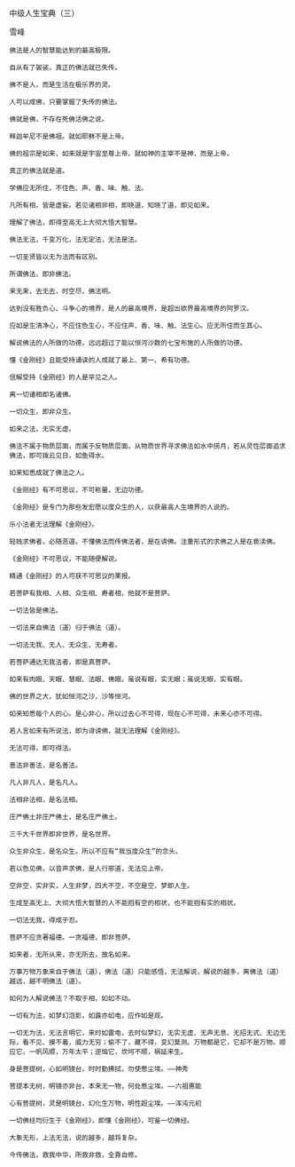 中级人生宝典（三）

雪峰


    佛法是人的智慧能达到的最高极限。

    自从有了袈裟，真正的佛法就已失传。

    佛不是人，而是生活在极乐界的灵。

    人可以成佛，只要掌握了失传的佛法。

    佛就是佛，不存在死佛活佛之说。

    释迦牟尼不是佛祖。就如耶稣不是上帝。

    佛的祖宗是如来，如来就是宇宙至尊上帝。就如神的主宰不是神，而是上帝。

    真正的佛法就是道。

    学佛应无所住，不住色、声、香、味、触、法。

    凡所有相，皆是虚妄。若见诸相非相，即晓道，知晓了道，即见如来。

    理解了佛法，即得至高无上大彻大悟大智慧。

    佛法无法，千变万化，法无定法，无法是法。

    一切圣贤皆以无为法而有区别。

    所谓佛法，即非佛法。

    来无来，去无去，时空尽，佛法明。

    达到没有胜负心、斗争心的境界，是人的最高境界，是超出欲界最高境界的阿罗汉。

    应如是生清净心，不应住色生心，不应住声、香、味、触、法生心。应无所住而生其心。

    解说佛法的人所做的功德，远远超过了能以恒河沙数的七宝布施的人所做的功德。

    懂《金刚经》且能受持诵读的人成就了最上、第一、希有功德。

    信解受持《金刚经》的人是罕见之人。

    离一切诸相即名诸佛。

    一切众生，即非众生。

    如来之法，无实无虚。

    佛法不属于物质层面，而属于反物质层面，从物质世界寻求佛法如水中捞月，若从灵性层面追求佛法，即可拨云见日，如鱼得水。

    如来知悉成就了佛法之人。

    《金刚经》有不可思议，不可称量，无边功德。

    《金刚经》是专门为那些发宏愿以度众生的人，以获最高人生境界的人说的。

    乐小法者无法理解《金刚经》。

    轻贱求佛者，必随恶道。不懂佛法而传佛法者，是在谤佛。注重形式的求佛之人是在亵渎佛。

    《金刚经》不可思议，不能随便解说。

    精通《金刚经》的人可获不可思议的果报。

    若菩萨有我相、人相、众生相、寿者相，他就不是菩萨。

    一切法皆是佛法。

    一切法来自佛法（道）归于佛法（道）。

    一切法无我、无人、无众生、无寿者。

    若菩萨通达无我法者，即是真菩萨。

    如来有肉眼、天眼、慧眼、法眼、佛眼。虽说有眼，实无眼；虽说无眼，实有眼。

    佛的世界之大，犹如恒河之沙，沙等恒河。

    如来知悉每个人的心。是心非心，所以过去心不可得，现在心不可得，未来心亦不可得。

    若人言如来有所说法，即为诽谤佛，就无法理解《金刚经》。

    无法可得，即可得法。

    善法非善法，是名善法。

    凡人非凡人，是名凡人。

    法相非法相，是名法相。

    庄严佛土非庄严佛土，是名庄严佛土。

    三千大千世界即非世界，是名世界。

    众生非众生，是名众生。所以不应有“我当度众生”的念头。

    若以色见佛，以音声求佛，是人行邪道，无法见上帝。

    空非空，实非实，人生非梦，四大不空，不空是空，梦即人生。

    生成至高无上、大彻大悟大智慧的人不能抱有空的相状，也不能抱有实的相状。

    一切法无我，得成于忍。

    菩萨不应贪著福德。一贪福德，即非菩萨。

    如来者，无所从来，亦无所去，故名如来。

    万事万物万象来自于佛法（道），佛法（道）只能感悟，无法解说，解说的越多，离佛法（道）越远，越不明佛法（道）。

    如何为人解说佛法？不取于相，如如不动。

    一切有为法，如梦幻泡影，如露亦如电，应作如是观。

    一切无为法，无法言明它，来时如雷电，去时似梦幻，无实无虚、无声无息、无招无式、无边无际，看不见、摸不着，威力无穷；偷不了，藏不得，变幻莫测。万物都是它，它却不是万物。顺应它，一帆风顺，万年太平；逆恼它，坎坷不顺，祸延来生。

    身是菩提树，心如明镜台，时时勤拂拭，勿使惹尘埃。——神秀

    菩提本无树，明镜亦非台，本来无一物，何处惹尘埃。——六祖惠能

    心有菩提树，灵是明镜台，幻化生万物，明性超尘埃。——浑沌元初

    一切佛经均衍生于《金刚经》，即懂《金刚经》，可鉴一切佛经。

    大象无形，上法无法，说的越多，越将复杂。

    今传佛法，救我中华，所救非救，全靠自修。



